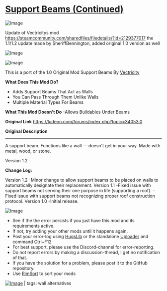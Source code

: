 # [Support Beams (Continued)](https://steamcommunity.com/sharedfiles/filedetails/?id=2631441075)

![Image](https://i.imgur.com/buuPQel.png)

Update of Vectricitys mod
https://steamcommunity.com/sharedfiles/filedetails/?id=2129377017
the 1.1/1.2 update made by SheriffBennington, added original 1.0 version as well

![Image](https://i.imgur.com/pufA0kM.png)
	
![Image](https://i.imgur.com/Z4GOv8H.png)

This is a port of the 1.0 Original Mod Support Beams By [ Vectricity ](https://ludeon.com/forums/index.php?action=profile;u=45365)

**What Does This Mod Do?**
- Adds Support Beams That Act as Walls
- You Can Pass Through Them Unlike Walls
- Multiple Material Types For Beams

**What This Mod Doesn't Do**
-Allows Buildables Under Beams

**Original Link** https://ludeon.com/forums/index.php?topic=34053.0

**Original Description** 

-------------------------------------

A support beam. Functions like a wall — doesn't get in your way. Made with metal, wood, or stone.

Version 1.2

**Change Log:**

Version 1.2
-Minor change to allow support beams to be placed on walls to automatically designate their replacement.
Version 1.1
-Fixed issue with support beams not serving their one purpose in life (supporting a roof).
-Fixed issue with support beams not recognizing proper roof construction protocol.
Version 1.0
-Initial release.

![Image](https://i.imgur.com/PwoNOj4.png)



-  See if the the error persists if you just have this mod and its requirements active.
-  If not, try adding your other mods until it happens again.
-  Post your error-log using [HugsLib](https://steamcommunity.com/workshop/filedetails/?id=818773962) or the standalone [Uploader](https://steamcommunity.com/sharedfiles/filedetails/?id=2873415404) and command Ctrl+F12
-  For best support, please use the Discord-channel for error-reporting.
-  Do not report errors by making a discussion-thread, I get no notification of that.
-  If you have the solution for a problem, please post it to the GitHub repository.
-  Use [RimSort](https://github.com/RimSort/RimSort/releases/latest) to sort your mods

 

[![Image](https://img.shields.io/github/v/release/emipa606/SupportBeams?label=latest%20version&style=plastic&color=9f1111&labelColor=black)](https://steamcommunity.com/sharedfiles/filedetails/changelog/2631441075) | tags:  wall alternatives
